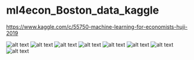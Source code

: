 # ml4econ_Boston_data_kaggle
https://www.kaggle.com/c/55750-machine-learning-for-economists-huji-2019

![alt text](https://github.com/dormeir999/ml4econ_Boston_data_kaggle/blob/master/photos/final_place.JPG)
![alt text](https://github.com/dormeir999/ml4econ_Boston_data_kaggle/blob/master/photos/Boston_Data_ml4econ_Kaggle_Competition%20(1)-page-001.jpg)
![alt text](https://github.com/dormeir999/ml4econ_Boston_data_kaggle/blob/master/photos/Boston_Data_ml4econ_Kaggle_Competition%20(1)-page-002.jpg)
![alt text](https://github.com/dormeir999/ml4econ_Boston_data_kaggle/blob/master/photos/Boston_Data_ml4econ_Kaggle_Competition%20(1)-page-003.jpg)
![alt text](https://github.com/dormeir999/ml4econ_Boston_data_kaggle/blob/master/photos/Boston_Data_ml4econ_Kaggle_Competition%20(1)-page-004.jpg)
![alt text](https://github.com/dormeir999/ml4econ_Boston_data_kaggle/blob/master/photos/Boston_Data_ml4econ_Kaggle_Competition%20(1)-page-005.jpg)
![alt text](https://github.com/dormeir999/ml4econ_Boston_data_kaggle/blob/master/photos/Boston_Data_ml4econ_Kaggle_Competition%20(1)-page-006.jpg)
![alt text](https://github.com/dormeir999/ml4econ_Boston_data_kaggle/blob/master/photos/Boston_Data_ml4econ_Kaggle_Competition%20(1)-page-007.jpg)

